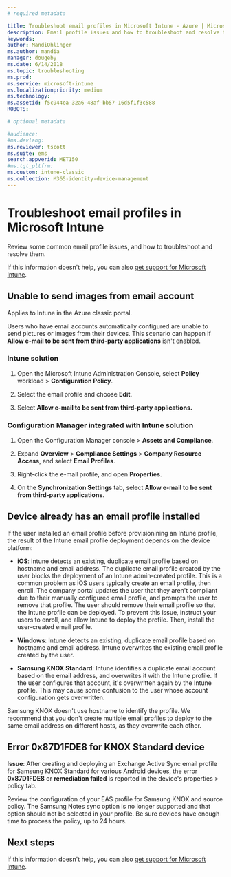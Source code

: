 ```yaml
---
# required metadata

title: Troubleshoot email profiles in Microsoft Intune - Azure | Microsoft Docs
description: Email profile issues and how to troubleshoot and resolve them.
keywords:
author: MandiOhlinger
ms.author: mandia
manager: dougeby
ms.date: 6/14/2018
ms.topic: troubleshooting
ms.prod:
ms.service: microsoft-intune
ms.localizationpriority: medium
ms.technology:
ms.assetid: f5c944ea-32a6-48af-bb57-16d5f1f3c588
ROBOTS:

# optional metadata

#audience:
#ms.devlang:
ms.reviewer: tscott
ms.suite: ems
search.appverid: MET150
#ms.tgt_pltfrm:
ms.custom: intune-classic
ms.collection: M365-identity-device-management
---
```


# Troubleshoot email profiles in Microsoft Intune

Review some common email profile issues, and how to troubleshoot and resolve them.

If this information doesn't help, you can also [get support for Microsoft Intune](get-support.md).

## Unable to send images from  email account
Applies to Intune in the Azure classic portal.

Users who have email accounts automatically configured are unable to send pictures or images from their devices. This scenario can happen if **Allow e-mail to be sent from third-party applications** isn't enabled.

### Intune solution

1. Open the Microsoft Intune Administration Console, select **Policy** workload > **Configuration Policy**.

2. Select the email profile and choose **Edit**.

3. Select **Allow e-mail to be sent from third-party applications.**

### Configuration Manager integrated with Intune solution

1. Open the Configuration Manager console > **Assets and Compliance**.

2. Expand **Overview** > **Compliance Settings** > **Company Resource Access**, and select **Email Profiles**.

3. Right-click the e-mail profile, and open **Properties**.

4. On the **Synchronization Settings** tab, select **Allow e-mail to be sent from third-party applications**.

## Device already has an email profile installed

If the user installed an email profile before provisionining an Intune profile, the result of the Intune email profile deployment depends on the device platform:

- **iOS**: Intune detects an existing, duplicate email profile based on hostname and email address. The duplicate email profile created by the user blocks the deployment of an Intune admin-created profile. This is a common problem as iOS users typically create an email profile, then enroll. The company portal updates the user that they aren't compliant due to their manually configured email profile, and prompts the user to remove that profile. The user should remove their email profile so that the Intune profile can be deployed. To prevent this issue, instruct your users to enroll, and allow Intune to deploy the profile. Then, install the user-created email profile.

- **Windows**: Intune detects an existing, duplicate email profile based on hostname and email address. Intune overwrites the existing email profile created by the user.

- **Samsung KNOX Standard**: Intune identifies a duplicate email account based on the email address, and overwrites it with the Intune profile. If the user configures that account, it's overwritten again by the Intune profile. This may cause some confusion to the user whose account configuration gets overwritten.

Samsung KNOX doesn't use hostname to identify the profile. We recommend that you don't create multiple email profiles to deploy to the same email address on different hosts, as they overwrite each other.

## Error  0x87D1FDE8 for KNOX Standard device
**Issue**: After creating and deploying an Exchange Active Sync email profile for Samsung KNOX Standard for various Android devices, the error **0x87D1FDE8** or **remediation failed** is reported in the device's properties > policy tab.

Review the configuration of your EAS profile for Samsung KNOX and source policy. The Samsung Notes sync option is no longer supported and that option should not be selected in your profile. Be sure devices have enough time to process the policy, up to 24 hours.

## Next steps
If this information doesn't help, you can also [get support for Microsoft Intune](get-support.md).
